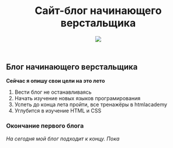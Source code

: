 <head>
   <link href="outlines.css" rel="stylesheet">
</head>
<body>
<header>
<h1>Сайт-блог начинающего верстальщика</h1>
<div class="logo">
  <img src="http://freelancerblog.ru/wp-content/uploads/2015/01/html5-display.png" >
</div>
</header>
<main>
  <h2>Блог начинающего верстальщика</h2>
   <p><b>Сейчас я опишу свои цели на это лето</b></p> 
    <ol>
      <li>Вести блог не останавливаясь</li>
      <li>Начать изучение новых языков програмирования</li>
      <li>Успеть до конца лета пройти, все тренажёры в htmlacademy</li>
      <li>Углубится в изучение HTML и CSS</li>
   </ol>
</main>
<footer>
  <h3>Окончание первого блога</h3>
   <p><i>На сегодня мой блог подходит к концу. Пока</i></p>
   </footer>
